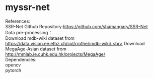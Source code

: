 # myssr-net
References:<br>
  SSR-Net Github Repository:https://github.com/shamangary/SSR-Net<br>
Data pre-processing：<br>
  Download mdb-wiki dataset from https://data.vision.ee.ethz.ch/cvl/rrothe/imdb-wiki/.<br>
  Download MegaAge-Asian dataset from http://mmlab.ie.cuhk.edu.hk/projects/MegaAge/<br>
Dependencies:<br>
  opencv<br>
  pytorch<br>


